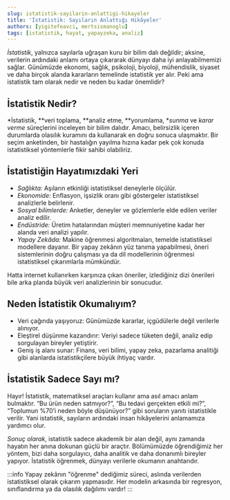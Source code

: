 ```yaml
---
slug: istatistik-sayilarin-anlattigi-hikayeler
title: 'İstatistik: Sayıların Anlattığı Hikâyeler'
authors: [yigitefeavci, mertsismanoglu]
tags: [istatistik, hayat, yapayzeka, analiz]
---
```


*İstatistik*, yalnızca sayılarla uğraşan kuru bir bilim dalı değildir; aksine, verilerin ardındaki anlamı ortaya çıkararak dünyayı daha iyi anlayabilmemizi sağlar. Günümüzde ekonomi, sağlık, psikoloji, biyoloji, mühendislik, siyaset ve daha birçok alanda kararların temelinde istatistik yer alır. Peki ama istatistik tam olarak nedir ve neden bu kadar önemlidir?

## İstatistik Nedir?

*İstatistik, **veri toplama, **analiz etme, **yorumlama, **sunma* ve *karar verme* süreçlerini inceleyen bir bilim dalıdır. Amacı, belirsizlik içeren durumlarda olasılık kuramını da kullanarak en doğru sonuca ulaşmaktır. Bir seçim anketinden, bir hastalığın yayılma hızına kadar pek çok konuda istatistiksel yöntemlerle fikir sahibi olabiliriz.

## İstatistiğin Hayatımızdaki Yeri

- *Sağlıkta:* Aşıların etkinliği istatistiksel deneylerle ölçülür.
- *Ekonomide:* Enflasyon, işsizlik oranı gibi göstergeler istatistiksel analizlerle belirlenir.
- *Sosyal bilimlerde:* Anketler, deneyler ve gözlemlerle elde edilen veriler analiz edilir.
- *Endüstride:* Üretim hatalarından müşteri memnuniyetine kadar her alanda veri analizi yapılır.
- *Yapay Zekâda:* Makine öğrenmesi algoritmaları, temelde istatistiksel modellere dayanır. Bir yapay zekânın yüz tanıma yapabilmesi, öneri sistemlerinin doğru çalışması ya da dil modellerinin öğrenmesi istatistiksel çıkarımlarla mümkündür.

Hatta internet kullanırken karşınıza çıkan öneriler, izlediğiniz dizi önerileri bile arka planda büyük veri analizlerinin bir sonucudur.

## Neden İstatistik Okumalıyım?

- Veri çağında yaşıyoruz: Günümüzde kararlar, içgüdülerle değil verilerle alınıyor.
- Eleştirel düşünme kazandırır: Veriyi sadece tüketen değil, analiz edip sorgulayan bireyler yetiştirir.
- Geniş iş alanı sunar: Finans, veri bilimi, yapay zeka, pazarlama analitiği gibi alanlarda istatistikçilere büyük ihtiyaç vardır.

## İstatistik Sadece Sayı mı?

Hayır! İstatistik, matematiksel araçları kullanır ama asıl amacı anlam bulmaktır. “Bu ürün neden satmıyor?”, “Bu tedavi gerçekten etkili mi?”, “Toplumun %70’i neden böyle düşünüyor?” gibi soruların yanıtı istatistikle verilir. Yani istatistik, sayıların ardındaki insan hikâyelerini anlamamıza yardımcı olur.

*Sonuç olarak*, istatistik sadece akademik bir alan değil, aynı zamanda hayatın her anına dokunan güçlü bir araçtır. Bölümümüzde öğrendiğimiz her yöntem, bizi daha sorgulayıcı, daha analitik ve daha donanımlı bireyler yapıyor. İstatistik öğrenmek, dünyayı verilerle okumanın anahtarıdır.

:::info
Yapay zekânın "öğrenme" dediğimiz süreci, aslında verilerden istatistiksel olarak çıkarım yapmasıdır. Her modelin arkasında bir regresyon, sınıflandırma ya da olasılık dağılımı vardır!
:::